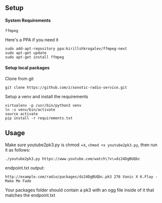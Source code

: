 ## Setup

#### System Requirements

```
ffmpeg
```

Here's a PPA if you need it

```
sudo add-apt-repository ppa:kirillshkrogalev/ffmpeg-next
sudo apt-get update
sudo apt-get install ffmpeg
```

#### Setup local packages

Clone from git

```
git clone https://github.com/z/xonotic-radio-service.git
```

Setup a venv and install the requirements

```
virtualenv -p /usr/bin/python3 venv
ln -s venv/bin/activate
source activate
pip install -r requirements.txt
```

## Usage

Make sure youtube2pk3.py is chmod +x, `chmod +x youtube2pk3.py`, then run it as follows:


```
./youtube2pk3.py https://www.youtube.com/watch\?v\=dz24DgBUQbc
```

endpoint.txt output:


```
http://example.com/radio/packages/dz24DgBUQbc.pk3 276 Vanic X K.Flay - Make Me Fade
```

Your packages folder should contain a pk3 with an ogg file inside of it that matches the endpoint.txt
